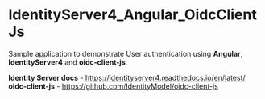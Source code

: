 # IdentityServer4_Angular_OidcClientJs
Sample application to demonstrate User authentication using <b>Angular</b>, <b>IdentityServer4</b> and <b>oidc-client-js</b>.

<b>Identity Server docs</b> - https://identityserver4.readthedocs.io/en/latest/ <br/>
<b>oidc-client-js</b> - https://github.com/IdentityModel/oidc-client-js
